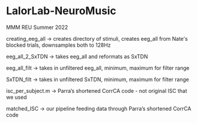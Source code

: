 # LalorLab-NeuroMusic
MMM REU Summer 2022

creating_eeg_all → creates directory of stimuli, creates eeg_all from Nate's blocked trials, downsamples both to 128Hz

eeg_all_2_SxTDN → takes eeg_all and reformats as SxTDN

eeg_all_filt → takes in unfiltered eeg_all, minimum, maximum for filter range

SxTDN_filt → takes in unfiltered SxTDN, minimum, maximum for filter range

isc_per_subject.m → Parra’s shortened CorrCA code - not original ISC that we used

matched_ISC → our pipeline feeding data through Parra’s shortened CorrCA code
